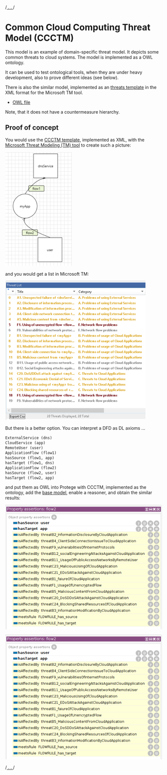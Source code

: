 /[ . . ](../README.md)/

# Common Cloud Computing Threat Model (CCCTM)

This model is an example of domain-specific threat model. 
It depicts some common threats to cloud systems.
The model is implemented as a OWL ontology.

It can be used to test ontological tools, when they are under heavy development, also to prove different ideas (see below).

There is also the similar model, 
implemented as an [threats template](https://github.com/nets4geeks/CCCTM_template) in the XML format for the Microsoft TM tool.

* [OWL file](../OdTMCCCTM.owl)

Note, that it does not have a countermeasure hierarchy.


## Proof of concept

You would use the [CCCTM template](https://github.com/nets4geeks/CCCTM_template), implemented as XML, 
with the [Microsoft Threat Modeling (TM) tool](https://aka.ms/threatmodelingtool) to create such a picture:

![ccctm_example](ccctm_example.png)

and you would get a list in Microsoft TM:

![ccctm_example](ccctm_mtm.png)

But there is a better option. You can interpret a DFD as DL axioms ...

```
ExternalService (dns)
CloudService (app)
RemoteUser (user)
ApplicationFlow (flow1)
hasSource (flow1, app)
hasTarget (flow1, dns)
ApplicationFlow (flow2)
hasSource (flow2, user)
hasTarget (flow2, app)
```

and put them as OWL into Protege with CCCTM, implemented as the ontology, 
add the [base model](../OdTMBaseThreatModel.owl), enable a reasoner, and obtain the similar results:

![ccctm_protege](ccctm_protege.png)

![ccctm_protege1](ccctm_protege1.png)


/[ . . ](../README.md)/

